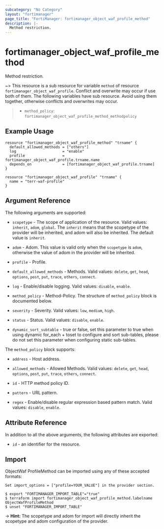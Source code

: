 ```yaml
---
subcategory: "No Category"
layout: "fortimanager"
page_title: "FortiManager: fortimanager_object_waf_profile_method"
description: |-
  Method restriction.
---
```


# fortimanager_object_waf_profile_method
Method restriction.

~> This resource is a sub resource for variable `method` of resource `fortimanager_object_waf_profile`. Conflict and overwrite may occur if use both of them.
The following variables have sub resource. Avoid using them together, otherwise conflicts and overwrites may occur.
>- `method_policy`: `fortimanager_object_waf_profile_method_methodpolicy`



## Example Usage

```hcl
resource "fortimanager_object_waf_profile_method" "trname" {
  default_allowed_methods = ["others"]
  log                     = "enable"
  profile                 = fortimanager_object_waf_profile.trname.name
  depends_on              = [fortimanager_object_waf_profile.trname]
}

resource "fortimanager_object_waf_profile" "trname" {
  name = "terr-waf-profile"
}
```

## Argument Reference


The following arguments are supported:

* `scopetype` - The scope of application of the resource. Valid values: `inherit`, `adom`, `global`. The `inherit` means that the scopetype of the provider will be inherited, and adom will also be inherited. The default value is `inherit`.
* `adom` - Adom. This value is valid only when the `scopetype` is `adom`, otherwise the value of adom in the provider will be inherited.
* `profile` - Profile.

* `default_allowed_methods` - Methods. Valid values: `delete`, `get`, `head`, `options`, `post`, `put`, `trace`, `others`, `connect`.

* `log` - Enable/disable logging. Valid values: `disable`, `enable`.

* `method_policy` - Method-Policy. The structure of `method_policy` block is documented below.
* `severity` - Severity. Valid values: `low`, `medium`, `high`.

* `status` - Status. Valid values: `disable`, `enable`.

* `dynamic_sort_subtable` - true or false, set this parameter to true when using dynamic for_each + toset to configure and sort sub-tables, please do not set this parameter when configuring static sub-tables.

The `method_policy` block supports:

* `address` - Host address.
* `allowed_methods` - Allowed Methods. Valid values: `delete`, `get`, `head`, `options`, `post`, `put`, `trace`, `others`, `connect`.

* `id` - HTTP method policy ID.
* `pattern` - URL pattern.
* `regex` - Enable/disable regular expression based pattern match. Valid values: `disable`, `enable`.



## Attribute Reference

In addition to all the above arguments, the following attributes are exported:
* `id` - an identifier for the resource.

## Import

ObjectWaf ProfileMethod can be imported using any of these accepted formats:
```
Set import_options = ["profile=YOUR_VALUE"] in the provider section.

$ export "FORTIMANAGER_IMPORT_TABLE"="true"
$ terraform import fortimanager_object_waf_profile_method.labelname ObjectWafProfileMethod
$ unset "FORTIMANAGER_IMPORT_TABLE"
```
-> **Hint:** The scopetype and adom for import will directly inherit the scopetype and adom configuration of the provider.
